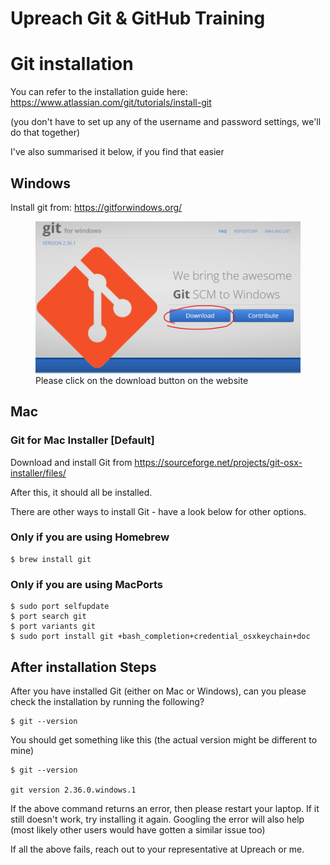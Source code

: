 # Upreach Git & GitHub Training

# Git installation 

You can refer to the installation guide here:
https://www.atlassian.com/git/tutorials/install-git

(you don't have to set up any of the username and password settings, we'll do that together)

I've also summarised it below, if you find that easier

## Windows

Install git from:
https://gitforwindows.org/ 


<figure>
    <img src="./readme-images/GitForWindows.png"
         alt="Download button on gitforwindows.com" width="450">
    <figcaption>Please click on the download button on the website</figcaption>
</figure>

## Mac

### Git for Mac Installer [Default]

Download and install Git from https://sourceforge.net/projects/git-osx-installer/files/ 

After this, it should all be installed.

There are other ways to install Git - have a look below for other options.

### Only if you are using Homebrew

 ```shell
 $ brew install git
 ```


### Only if you are using MacPorts

 ```shell
 $ sudo port selfupdate
 $ port search git
 $ port variants git
 $ sudo port install git +bash_completion+credential_osxkeychain+doc
 ```

## After installation Steps

After you have installed Git (either on Mac or Windows), can you please check the installation by running the following?

```shell
$ git --version
```

You should get something like this (the actual version might be different to mine)

```shell
$ git --version

git version 2.36.0.windows.1
```

If the above command returns an error, then please restart your laptop.
If it still doesn't work, try installing it again.
Googling the error will also help (most likely other users would have gotten a similar issue too)

If all the above fails, reach out to your representative at Upreach or me.


